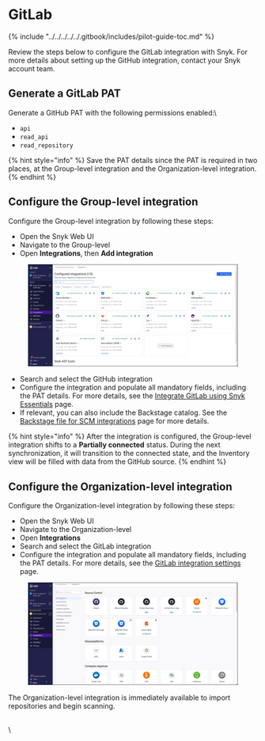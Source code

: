 # GitLab

{% include "../../../../../.gitbook/includes/pilot-guide-toc.md" %}

Review the steps below to configure the GitLab integration with Snyk. For more details about setting up the GitHub integration, contact your Snyk account team.

## Generate a GitLab PAT&#x20;

Generate a GitHub PAT with the following permissions enabled:\


* `api`
* `read_api`
* `read_repository`

{% hint style="info" %}
Save the PAT details since the PAT is required in two places, at the Group-level integration and the Organization-level integration.
{% endhint %}

## Configure the Group-level integration

Configure the Group-level integration by following these steps:

* Open the Snyk Web UI
* Navigate to the Group-level
* Open **Integrations**, then **Add integration**

<figure><img src="../../../../../.gitbook/assets/image (425).png" alt=""><figcaption></figcaption></figure>

* Search and select the GitHub integration
* Configure the integration and populate all mandatory fields, including the PAT details. For more details, see the [Integrate GitLab using Snyk Essentials](../../../../../developer-tools/scm-integrations/group-level-integrations/gitlab-for-snyk-essentials.md#gitlab-integrate-using-snyk-apprisk) page.
* If relevant, you can also include the Backstage catalog. See the [Backstage file for SCM integrations](../../../../../developer-tools/scm-integrations/application-context-for-scm-integrations/#backstage-file-for-scm-integrations) page for more details.

{% hint style="info" %}
After the integration is configured, the Group-level integration shifts to a **Partially connected** status. During the next synchronization, it will transition to the connected state, and the Inventory view will be filled with data from the GitHub source.
{% endhint %}

## Configure the Organization-level integration

Configure the Organization-level integration by following these steps:

* Open the Snyk Web UI
* Navigate to the Organization-level
* Open **Integrations**
* Search and select the GitLab integration
* Configure the integration and populate all mandatory fields, including the PAT details. For more details, see the [GitLab integration settings](../../../../../developer-tools/scm-integrations/organization-level-integrations/gitlab.md) page.

<figure><img src="../../../../../.gitbook/assets/image (421).png" alt=""><figcaption></figcaption></figure>

The Organization-level integration is immediately available to import repositories and begin scanning.

\
\
